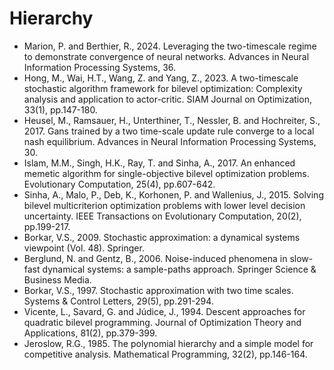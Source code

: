 # Hierarchy

* Marion, P. and Berthier, R., 2024. Leveraging the two-timescale regime to demonstrate convergence of neural networks. Advances in Neural Information Processing Systems, 36.
* Hong, M., Wai, H.T., Wang, Z. and Yang, Z., 2023. A two-timescale stochastic algorithm framework for bilevel optimization: Complexity analysis and application to actor-critic. SIAM Journal on Optimization, 33(1), pp.147-180.
* Heusel, M., Ramsauer, H., Unterthiner, T., Nessler, B. and Hochreiter, S., 2017. Gans trained by a two time-scale update rule converge to a local nash equilibrium. Advances in Neural Information Processing Systems, 30.
* Islam, M.M., Singh, H.K., Ray, T. and Sinha, A., 2017. An enhanced memetic algorithm for single-objective bilevel optimization problems. Evolutionary Computation, 25(4), pp.607-642.
* Sinha, A., Malo, P., Deb, K., Korhonen, P. and Wallenius, J., 2015. Solving bilevel multicriterion optimization problems with lower level decision uncertainty. IEEE Transactions on Evolutionary Computation, 20(2), pp.199-217.
* Borkar, V.S., 2009. Stochastic approximation: a dynamical systems viewpoint (Vol. 48). Springer.
* Berglund, N. and Gentz, B., 2006. Noise-induced phenomena in slow-fast dynamical systems: a sample-paths approach. Springer Science & Business Media.
* Borkar, V.S., 1997. Stochastic approximation with two time scales. Systems & Control Letters, 29(5), pp.291-294.
* Vicente, L., Savard, G. and Júdice, J., 1994. Descent approaches for quadratic bilevel programming. Journal of Optimization Theory and Applications, 81(2), pp.379-399.
* Jeroslow, R.G., 1985. The polynomial hierarchy and a simple model for competitive analysis. Mathematical Programming, 32(2), pp.146-164.
